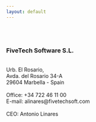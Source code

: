 ```yaml
---
layout: default
---
```


<br><br>
<h3><b>FiveTech Software S.L.</b></h3><br>
Urb. El Rosario,<br> 
Avda. del Rosario 34-A<br>
29604 Marbella - Spain<br>
<br>
Office: +34 722 46 11 00<br>
E-mail: alinares@fivetechsoft.com<br>
<br>
CEO: Antonio Linares
